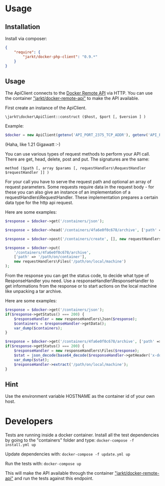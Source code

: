 # Usage

## Installation
Install via composer:
```json
{
	"require": {
		"jarkt/docker-php-client": "0.9.*"
	}
}
```

## Usage
The ApiClient connects to the [Docker Remote API](https://docs.docker.com/engine/reference/api/docker_remote_api/) via
HTTP. You can use the container ["jarkt/docker-remote-api"](https://hub.docker.com/r/jarkt/docker-remote-api/) to make
the API available.

First create an instance of the ApiClient.
```
\jarkt\docker\ApiClient::construct ($host, $port [, $version ] )
```

Example:
```php
$docker = new ApiClient(getenv('API_PORT_2375_TCP_ADDR'), getenv('API_PORT_2375_TCP_PORT'), 'v1.21');
```
(Haha, like 1.21 Gigawatt :-)

You can use various types of request methods to perform your API call. There are get, head, delete, post and put.
The signatures are the same:

```
method ($path [, array $params [, requestHandlers\RequestHandler $requestHandler ]] )
```

For your call you have to serve the request path and optional an array of request parameters. Some requests require
data in the request body - for these you can also give an instance of an implementation of a requestHandlers\RequestHandler.
These implementation prepares a certain data type for the http api request.

Here are some examples:
```php
$response = $docker->get('/containers/json');
```

```php
$response = $docker->head('/containers/4fa6e0f0c678/archive', ['path' => '/path/on/container']);
```

```php
$response = $docker->post('/containers/create', [], new requestHandlers\Json(['Image' => '4fa6e0f0c678']));
```

```php
$response = $docker->put(
	'/containers/4fa6e0f0c678/archive',
	['path' => '/path/on/container'],
	new requestHandlers\Files('/path/on/local/machine')
);
```

From the response you can get the status code, to decide what type of ResponseHandler you need.
Use a responseHandler\ResponseHandler to get informations from the response or to start actions on the local machine
like unpacking a tar archive.

Here are some examples:
```php
$response = $docker->get('/containers/json');
if($response->getStatus() === 200) {
	$responseHandler = new responseHandlers\Json($response);
	$containers = $responseHandler->getData();
	var_dump($containers);
}
```

```php
$response = $docker->get('/containers/4fa6e0f0c678/archive', ['path' => '/path/on/container']);
if($response->getStatus() === 200) {
	$responseHandler = new responseHandlers\Files($response);
	$stat = json_decode(base64_decode($responseHandler->getHeader('x-docker-container-path-stat')), true);
	var_dump($stat);
	$responseHandler->extract('/path/on/local/machine');
}
```

## Hint
Use the environment variable HOSTNAME as the container id of your own host.

# Developers
Tests are running inside a docker container. Install all the test dependencies by going to the "containers" folder
and type: `docker-compose -f install.yml up`

Update dependencies with:
`docker-compose -f update.yml up`

Run the tests with:
`docker-compose up`

This will make the API available through the container
["jarkt/docker-remote-api"](https://github.com/jarkt/docker-remote-api) and run the tests against this endpoint.
